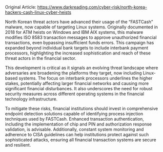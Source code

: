 Original Article: https://www.darkreading.com/cyber-risk/north-korea-hackers-cash-linux-cyber-heists

North Korean threat actors have advanced their usage of the “FASTCash” malware, now capable of targeting Linux systems. Originally documented in 2018 for ATM heists on Windows and IBM AIX systems, this malware modifies ISO 8583 transaction messages to approve unauthorized financial transactions, even bypassing insufficient funds errors. This campaign has expanded beyond individual bank targets to include interbank payment processors, highlighting the increased sophistication and reach of these threat actors in the financial sector.

This development is critical as it signals an evolving threat landscape where adversaries are broadening the platforms they target, now including Linux-based systems. The focus on interbank processors underlines the higher stakes, potentially affecting larger financial networks and causing more significant financial disturbances. It also underscores the need for robust security measures across different operating systems in the financial technology infrastructure.

To mitigate these risks, financial institutions should invest in comprehensive endpoint detection solutions capable of identifying process injection techniques used by FASTCash. Enhanced transaction authentication, including the implementation of chip and PIN and authorization response validation, is advisable. Additionally, constant system monitoring and adherence to CISA guidelines can help institutions protect against such sophisticated attacks, ensuring all financial transaction systems are secure and resilient.